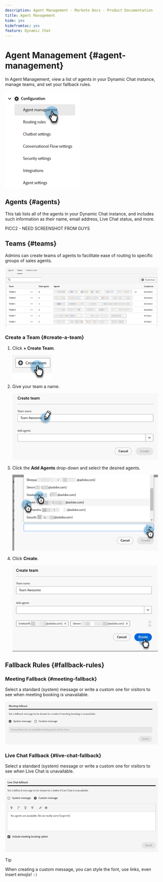 ```yaml
---
description: Agent Management - Marketo Docs - Product Documentation
title: Agent Management
hide: yes
hidefromtoc: yes
feature: Dynamic Chat
---
```

# Agent Management {#agent-management}

In Agent Management, view a list of agents in your Dynamic Chat instance, manage teams, and set your fallback rules.

   ![](assets/agent-management-1.png)

## Agents {#agents}

This tab lists all of the agents in your Dynamic Chat instance, and includes such information as their name, email address, Live Chat status, and more.

PICC2 - NEED SCREENSHOT FROM GUYS

## Teams {#teams}

Admins can create teams of agents to facilitate ease of routing to specific groups of sales agents.

   ![](assets/agent-management-3.png)

### Create a Team {#create-a-team}

1. Click **+ Create Team**.

   ![](assets/agent-management-4.png)

1. Give your team a name.

   ![](assets/agent-management-5.png)

1. Click the **Add Agents** drop-down and select the desired agents.

   ![](assets/agent-management-6.png)

1. Click **Create**.

   ![](assets/agent-management-7.png)

## Fallback Rules {#fallback-rules}

### Meeting Fallback {#meeting-fallback}

Select a standard (system) message or write a custom one for visitors to see when meeting booking is unavailable.

   ![](assets/agent-management-8.png)

### Live Chat Fallback {#live-chat-fallback}

Select a standard (system) message or write a custom one for visitors to see when Live Chat is unavailable.

   ![](assets/agent-management-9.png)

>[!TIP]
>
>When creating a custom message, you can style the font, use links, even insert emojis! `:)`
